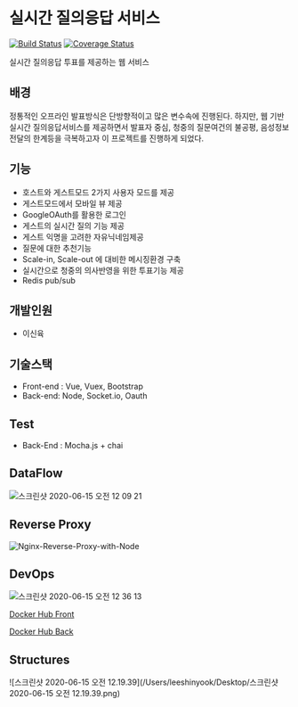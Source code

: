 # 실시간 질의응답 서비스
[![Build Status](https://travis-ci.org/leeshinyook/RealTime_QnA.svg?branch=develop)](https://travis-ci.org/leeshinyook/RealTime_QnA)
[![Coverage Status](https://coveralls.io/repos/github/leeshinyook/RealTime_QnA/badge.svg?branch=develop)](https://coveralls.io/github/leeshinyook/RealTime_QnA?branch=develop)

실시간 질의응답 투표를 제공하는 웹 서비스

## 배경

정통적인 오프라인 발표방식은 단방향적이고 많은 변수속에 진행된다. 하지만, 웹 기반 실시간 질의응답서비스를 제공하면서 발표자 중심, 청중의 질문여건의 불공평, 음성정보전달의 한계등을 극복하고자 이 프로젝트를 진행하게 되었다.

## 기능

- 호스트와 게스트모드 2가지 사용자 모드를 제공
- 게스트모드에서 모바일 뷰 제공
- GoogleOAuth를 활용한 로그인
- 게스트의 실시간 질의 기능 제공
- 게스트 익명을 고려한 자유닉네임제공
- 질문에 대한 추천기능
- Scale-in, Scale-out 에 대비한 메시징환경 구축
- 실시간으로 청중의 의사반영을 위한 투표기능 제공
- Redis pub/sub

## 개발인원

- 이신육

## 기술스택

- Front-end : Vue, Vuex, Bootstrap
- Back-end: Node, Socket.io, Oauth

## Test

- Back-End : Mocha.js + chai

## DataFlow

![스크린샷 2020-06-15 오전 12 09 21](https://user-images.githubusercontent.com/55838461/84597235-96b89880-ae9d-11ea-82c0-d5442df37a8b.png)

## Reverse Proxy

![Nginx-Reverse-Proxy-with-Node](https://user-images.githubusercontent.com/55838461/84597229-8accd680-ae9d-11ea-855a-9696f71d709f.png)



## DevOps

![스크린샷 2020-06-15 오전 12 36 13](https://user-images.githubusercontent.com/55838461/84597625-3bd47080-aea0-11ea-8a74-aab4399eac1d.png)

[Docker Hub Front](https://hub.docker.com/repository/docker/updown2011/realtime_front)

[Docker Hub Back](https://hub.docker.com/repository/docker/updown2011/realtime_back)

## Structures

![스크린샷 2020-06-15 오전 12.19.39](/Users/leeshinyook/Desktop/스크린샷 2020-06-15 오전 12.19.39.png)

